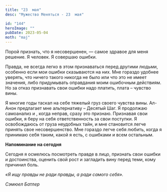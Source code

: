 ```yaml
---
title: "23  мая"
desc: "Мужество Меняться - 23  мая"

id: "144"
heroImage: ""
pubDate: 2023-05-04
moth: "maj"
---
```


Порой признать, что я несовершенен, — самое здравое для меня решение. Я
человек. Я совершаю ошибки.

Правда, не всегда легко в этом признаваться перед другими людьми, особенно
если мои ошибки сказываются на них. Мне гораздо удобнее уверять, что ничего
такого никогда не было или что это не имеет значения, либо придумывать
оправдания моим ошибочным действиям. Но за отказ признавать свои ошибки надо
платить, плата – чувство вины.

Я многие годы таскал на себе тяжелый груз своего чувства вины. Ал-Анон
предлагает мне альтернативу – Десятый Шаг. Я продолжаю самоанализ и , когда
неправ, сразу это признаю. Признавая свои ошибки, я беру на себя
ответственность за свои поступки. Я освобождаюсь от груза неудобных тайн, и
мне становится легче принять свое несовершенство. Мне гораздо легче себя
любить, когда я принимаю себя таким, какой я есть, с ошибками и всем
остальным.

**Напоминание на сегодня**

Сегодня я осмелюсь посмотреть правде в лицо, признать свои ошибки и
достоинства, оценить свой рост и загладить вину перед теми, кому причинил
боль.

_«Я ищу правды не ради правды, а ради самого себя»._

_Сэмюел Батлер_
